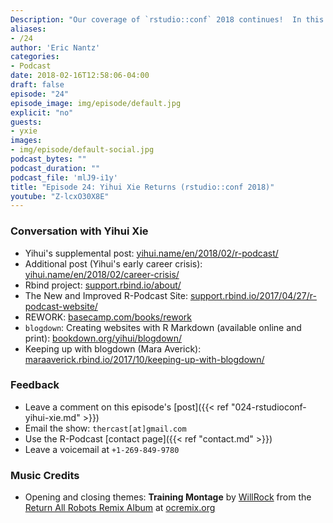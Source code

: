 ```yaml
---
Description: "Our coverage of `rstudio::conf` 2018 continues!  In this episode I reconnect with the first-ever guest of the R-Podcast, RStudio software engineer Yihui Xie.  In our conversation you'll hear about Yihui's journey since joining RStudio, his vision of how `blogdown` and `bookdown` could lead to a streamlined publishing worflow, and much more.  I hope you enjoy this episode!"
aliases:
- /24
author: 'Eric Nantz'
categories:
- Podcast
date: 2018-02-16T12:58:06-04:00
draft: false
episode: "24"
episode_image: img/episode/default.jpg
explicit: "no"
guests:
- yxie
images:
- img/episode/default-social.jpg
podcast_bytes: ""
podcast_duration: ""
podcast_file: 'mlJ9-i1y'
title: "Episode 24: Yihui Xie Returns (rstudio::conf 2018)"
youtube: "Z-lcxO30X8E"
---
```


### Conversation with Yihui Xie

* Yihui's supplemental post: [yihui.name/en/2018/02/r-podcast/](https://yihui.name/en/2018/02/r-podcast/)
* Additional post (Yihui's early career crisis): [yihui.name/en/2018/02/career-crisis/](https://yihui.name/en/2018/02/career-crisis/)
* Rbind project: [support.rbind.io/about/](https://support.rbind.io/about/)
* The New and Improved R-Podcast Site: [support.rbind.io/2017/04/27/r-podcast-website/](https://support.rbind.io/2017/04/27/r-podcast-website/)
* REWORK: [basecamp.com/books/rework](https://basecamp.com/books/rework)
* `blogdown`: Creating websites with R Markdown (available online and print): [bookdown.org/yihui/blogdown/](https://bookdown.org/yihui/blogdown/)
* Keeping up with blogdown (Mara Averick): [maraaverick.rbind.io/2017/10/keeping-up-with-blogdown/](https://maraaverick.rbind.io/2017/10/keeping-up-with-blogdown/)

### Feedback

- Leave a comment on this episode's [post]({{< ref "024-rstudioconf-yihui-xie.md" >}})
- Email the show: `thercast[at]gmail.com`
- Use the R-Podcast [contact page]({{< ref "contact.md" >}})
- Leave a voicemail at `+1-269-849-9780`

### Music Credits

- Opening and closing themes: __Training Montage__ by [WillRock](http://ocremix.org/artist/5043/willrock)  from the [Return All Robots Remix Album](http://ocremix.org/events/returnallrobots/) at [ocremix.org](http://ocremix.org/)
